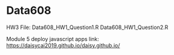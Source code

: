 # Data608

HW3 File: 
Data608_HW1_Question1.R
Data608_HW1_Question2.R

Module 5 deploy javascript apps link:
https://daisycai2019.github.io/daisy.github.io/
